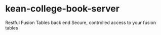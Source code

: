 # kean-college-book-server
Restful Fusion Tables back end 
Secure, controlled access to your fusion tables


